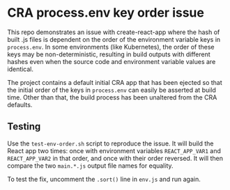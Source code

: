 # CRA process.env key order issue

This repo demonstrates an issue with create-react-app where the hash of built
.js files is dependent on the order of the environment variable keys in
`process.env`.  In some environments (like Kubernetes), the order of these keys
may be non-deterministic, resulting in build outputs with different hashes even
when the source code and environment variable values are identical.

The project contains a default initial CRA app that has been ejected so that the
initial order of the keys in `process.env` can easily be asserted at build time.
Other than that, the build process has been unaltered from the CRA defaults.

## Testing

Use the `test-env-order.sh` script to reproduce the issue.  It will build the
React app two times: once with environment variables `REACT_APP_VAR1` and
`REACT_APP_VAR2` in that order, and once with their order reversed.  It will
then compare the two `main.*.js` output file names for equality.

To test the fix, uncomment the `.sort()` line in `env.js` and run again.
